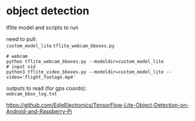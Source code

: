 # object detection
tflite model and scripts to run 

need to pull:  
`custom_model_lite`
`tflite_webcam_bboxes.py`

```
# webcam
python tflite_webcam_bboxes.py --modeldir=custom_model_lite
# input vid
python3 tflite_video_bboxes.py --modeldir=custom_model_lite --video='flight_footage.mp4' 
```
outputs to read (for gps coords):  
`webcam_bbox_log.txt`

https://github.com/EdjeElectronics/TensorFlow-Lite-Object-Detection-on-Android-and-Raspberry-Pi
